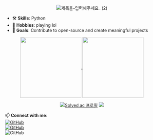 <div align="center">  
  
![제목을-입력해주세요_ (2)](https://github.com/user-attachments/assets/a9c73fce-cc31-4cc1-9a27-e2a136acfb65)  
  
</div>
  
- 🛠️ **Skills**: Python 
- 🌟 **Hobbies**: playing lol
- 🎯 **Goals**: Contribute to open-source and create meaningful projects  

<div align="center">  

<a href="https://github.com/JuyoungYang/github-readme-stats">
  <img height=200 align="center" src="https://github-readme-stats.vercel.app/api?username=JuyoungYang&show_icons=true&theme=transparent&card_width=200&border_radius=15" />
</a>
<a href="https://github.com/JuyoungYang/convoychat">
  <img height=200 align="center" src="https://github-readme-stats.vercel.app/api/top-langs?username=JuyoungYang&&theme=transparent&hide=jupyter%20notebook&langs_count=8&card_width=150&border_radius=15&&layout=donut" />
</a>
  
  
[![Solved.ac 프로필](http://mazassumnida.wtf/api/v2/generate_badge?boj=juyoung_yang)](https://solved.ac/juyoung_yang)
<img src="http://mazandi.herokuapp.com/api?handle=juyoung_yang&theme=warm"/>

</div>

📫 **Connect with me**:  
[![GitHub](https://img.shields.io/badge/GitHub-@JuyoungYang-blue?logo=github)](https://github.com/JuyoungYang)  
[![GitHub](https://img.shields.io/badge/tistory-@JuyoungYang-blue?logo=github)](https://mynews0741.tistory.com)  
![GitHub](https://img.shields.io/badge/Email-@JuyoungYang11@gmail.com-blue?logo=github)



